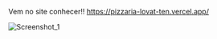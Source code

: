 Vem no site conhecer!!
https://pizzaria-lovat-ten.vercel.app/


![Screenshot_1](https://github.com/user-attachments/assets/fd9c3319-3ab6-4aa4-934a-765fbc630bfe)
